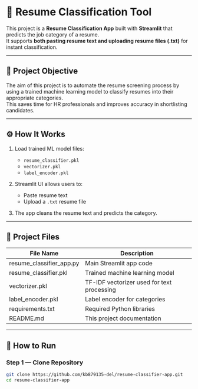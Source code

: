 # 📄 Resume Classification Tool

This project is a **Resume Classification App** built with **Streamlit** that predicts the job category of a resume.  
It supports **both pasting resume text and uploading resume files (.txt)** for instant classification.

---

## 🎯 Project Objective

The aim of this project is to automate the resume screening process by using a trained machine learning model to classify resumes into their appropriate categories.  
This saves time for HR professionals and improves accuracy in shortlisting candidates.

---

## ⚙ How It Works

1. Load trained ML model files:
    - `resume_classifier.pkl`
    - `vectorizer.pkl`
    - `label_encoder.pkl`

2. Streamlit UI allows users to:
    - Paste resume text
    - Upload a `.txt` resume file

3. The app cleans the resume text and predicts the category.

---

## 📁 Project Files

| File Name                  | Description                                    |
|----------------------------|-----------------------------------------------|
| resume_classifier_app.py  | Main Streamlit app code                      |
| resume_classifier.pkl      | Trained machine learning model               |
| vectorizer.pkl            | TF-IDF vectorizer used for text processing   |
| label_encoder.pkl         | Label encoder for categories                  |
| requirements.txt          | Required Python libraries                     |
| README.md                 | This project documentation                     |

---

## 🚀 How to Run

### **Step 1 — Clone Repository**
```bash
git clone https://github.com/kb879135-del/resume-classifier-app.git
cd resume-classifier-app
